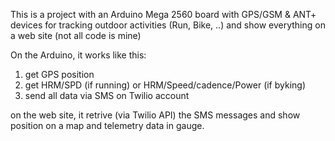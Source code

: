 This is a project with an Arduino Mega 2560 board with GPS/GSM & ANT+ devices for tracking outdoor activities (Run, Bike, ..) 
and show everything on a web site (not all code is mine)

On the Arduino, it works like this:</br>
  1) get GPS position
  2) get HRM/SPD (if running) or HRM/Speed/cadence/Power (if byking)
  3) send all data via SMS on Twilio account
  
on the web site, it retrive (via Twilio API) the SMS messages and show position on a map and telemetry data
in gauge.


